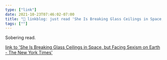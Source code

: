 ```yaml
---
type: ["link"]
date: 2021-10-23T07:46:02-07:00
title: "🔗 linkblog: just read 'She Is Breaking Glass Ceilings in Space, but Facing Sexism on Earth - The New York Times'"
tags: [""]
---
```

Sobering read.
 
[link to 'She Is Breaking Glass Ceilings in Space, but Facing Sexism on Earth - The New York Times'](https://www.nytimes.com/2021/10/23/world/asia/china-space-women-wang-yaping.html)

